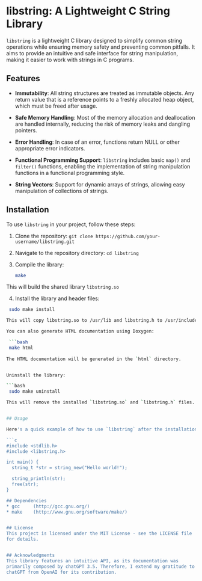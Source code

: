 # libstring: A Lightweight C String Library
`libstring` is a lightweight C library designed to simplify common
string operations while ensuring memory safety and preventing common
pitfalls. It aims to provide an intuitive and safe interface for
string manipulation, making it easier to work with strings in C
programs.


## Features

- **Immutability**: All string structures are treated as immutable
  objects. Any return value that is a reference points to a freshly
  allocated heap object, which must be freed after usage.

- **Safe Memory Handling**: Most of the memory allocation and deallocation are
  handled internally, reducing the risk of memory leaks and dangling
  pointers.

- **Error Handling**: In case of an error, functions return NULL or
  other appropriate error indicators.

- **Functional Programming Support**: `libstring` includes basic
  `map()` and `filter()` functions, enabling the implementation of
  string manipulation functions in a functional programming style.

- **String Vectors**: Support for dynamic arrays of strings, allowing
  easy manipulation of collections of strings.

## Installation

To use `libstring` in your project, follow these steps:

1. Clone the repository: `git clone https://github.com/your-username/libstring.git`
2. Navigate to the repository directory: `cd libstring`
3. Compile the library:

   ```bash
   make

This will build the shared library `libstring.so`

4. Install the library and header files:

  ```bash
   sudo make install

This will copy libstring.so to /usr/lib and libstring.h to /usr/include.

You can also generate HTML documentation using Doxygen:

   ```bash
   make html
   
The HTML documentation will be generated in the `html` directory.


Uninstall the library:

```bash
   sudo make uninstall

This will remove the installed `libstring.so` and `libstring.h` files.


## Usage

Here's a quick example of how to use `libstring` after the installation:

```c
#include <stdlib.h>
#include <libstring.h>
 
int main() {
    string_t *str = string_new("Hello world!");

    string_println(str);
    free(str);
}

## Dependencies
* gcc     (http://gcc.gnu.org/) 
* make    (http://www.gnu.org/software/make/)


## License
This project is licensed under the MIT License - see the LICENSE file
for details.


## Acknowledgments
This library features an intuitive API, as its documentation was
primarily composed by chatGPT 3.5. Therefore, I extend my gratitude to
chatGPT from OpenAI for its contribution.

